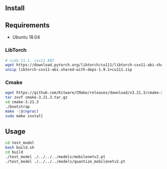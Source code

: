 ## Install

## Requirements
- Ubuntu 18.04  

### LibTorch
```bash
# cuda 11.1, cxx11 ABI
wget https://download.pytorch.org/libtorch/cu111/libtorch-cxx11-abi-shared-with-deps-1.9.1%2Bcu111.zip
unzip libtorch-cxx11-abi-shared-with-deps-1.9.1+cu111.zip
```

### Cmake
```bash
wget https://github.com/Kitware/CMake/releases/download/v3.21.3/cmake-3.21.3.tar.gz
tar zxvf cmake-3.21.3.tar.gz
cd cmake-3.21.3
./bootstrap
make -j$(nproc)
sudo make install
```

## Usage
```bash
cd test_model
bash build.sh
cd build
./test_model ./../../../models/mobilenetv2.pt
./test_model ./../../../models/quantize_mobilenetv2.pt
```